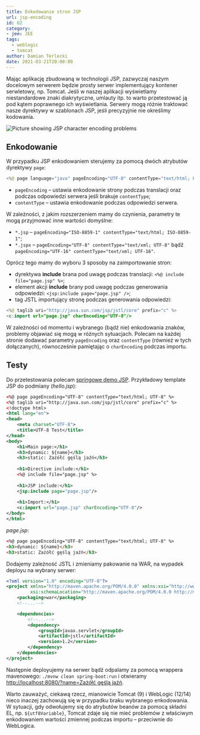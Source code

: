 ```yaml
---
title: Enkodowanie stron JSP
url: jsp-encoding
id: 62
category:
- jee: JEE
tags:
  - weblogic
  - tomcat
author: Damian Terlecki
date: 2021-03-21T20:00:00
---
```


Mając aplikację zbudowaną w technologii JSP, zazwyczaj naszym docelowym serwerem będzie prosty serwer implementujący kontener serwletowy, np.
Tomcat. Jeśli w naszej aplikacji wyświetlamy niestandardowe
znaki diakrytyczne, umlauty itp. to warto przetestować ją pod kątem poprawnego ich wyświetlania.
Serwery mogą różnie traktować nasze dyrektywy w szablonach JSP, jeśli precyzyjnie nie określimy kodowania.

<img src="/img/hq/jsp-encoding.png" alt="Picture showing JSP character encoding problems" title="JSP encoding problems">

## Enkodowanie

W przypadku JSP enkodowaniem sterujemy za pomocą dwóch atrybutów dyrektywy `page`: 
```java
<%@ page language="java" pageEncoding="UTF-8" contentType="text/html; UTF-8"%>
```
- `pageEncoding` – ustawia enkodowanie strony podczas translacji oraz podczas odpowiedzi serwera jeśli brakuje `contentType`;
- `contentType` – ustawia enkodowanie podczas odpowiedzi serwera.

W zależności, z jakim rozszerzeniem mamy do czynienia, parametry te mogą przyjmować inne wartości domyślne:
- `*.jsp` – `pageEncoding="ISO-8859-1" contentType="text/html; ISO-8859-1"`;
- `*.jspx` – `pageEncoding="UTF-8" contentType="text/xml; UTF-8"` bądź `pageEncoding="UTF-16" contentType="text/xml; UTF-16"`.

Oprócz tego mamy do wyboru 3 sposoby na zaimportowanie stron:
- dyrektywa **include** brana pod uwagę podczas translacji: `<%@ include file="page.jsp" %>`;
- element akcji **include** brany pod uwagę podczas generowania odpowiedzi: `<jsp:include page="page.jsp" />`; 
- tag JSTL importujący stronę podczas generowania odpowiedzi: 
```java
<%@ taglib uri="http://java.sun.com/jsp/jstl/core" prefix="c" %>
<c:import url="page.jsp" charEncoding="UTF-8"/>
```

W zależności od momentu i wybranego (bądź nie) enkodowania znaków, problemy objawiać się mogą w różnych sytuacjach.
Polecam na każdej stronie dodawać parametry `pageEncoding` oraz `contentType` (również w tych dołączanych), równocześnie pamiętając
o `charEncoding` podczas importu.

## Testy

Do przetestowania polecam [springowe demo JSP](https://github.com/YogenRaii/spring-examples/tree/master/spring-boot-jsp).
Przykładowy template JSP do podmiany (*hello.jsp*):
```xml
<%@ page pageEncoding="UTF-8" contentType="text/html; UTF-8" %>
<%@ taglib uri="http://java.sun.com/jsp/jstl/core" prefix="c" %>
<!doctype html>
<html lang="en">
<head>
    <meta charset="UTF-8">
    <title>UTF-8 Test</title>
</head>
<body>
    <h1>Main page:</h1>
    <h3>dynamic: ${name}</h3>
    <h3>static: Zażółć gęślą jaźń</h3>
    
    <h1>Directive include:</h1>
    <%@ include file="page.jsp" %>
    
    <h1>JSP include:</h1>
    <jsp:include page="page.jsp"/>
    
    <h1>Import:</h1>
    <c:import url="page.jsp" charEncoding="UTF-8"/>
</body>
</html>
```
*page.jsp*:
```html
<%@ page pageEncoding="UTF-8" contentType="text/html; UTF-8" %>
<h3>dynamic: ${name}</h3>
<h3>static: Zażółć gęślą jaźń</h3>
```

Dodajemy zależność JSTL i zmieniamy pakowanie na WAR, na wypadek deployu na wybrany serwer:

```xml
<?xml version="1.0" encoding="UTF-8"?>
<project xmlns="http://maven.apache.org/POM/4.0.0" xmlns:xsi="http://www.w3.org/2001/XMLSchema-instance"
         xsi:schemaLocation="http://maven.apache.org/POM/4.0.0 http://maven.apache.org/xsd/maven-4.0.0.xsd">
    <packaging>war</packaging>
    <!--...-->

    <dependencies>
        <!--...-->
		<dependency>
			<groupId>javax.servlet</groupId>
			<artifactId>jstl</artifactId>
			<version>1.2</version>
		</dependency>
    </dependencies>
</project>
```

Następnie deployujemy na serwer bądź odpalamy za pomocą wrappera mavenowego: `./mvnw clean spring-boot:run` i otwieramy [http://localhost:8080/?name=Zażółć gęślą jaźń](http://localhost:8080/?name=Za%C5%BC%C3%B3%C5%82%C4%87%20g%C4%99%C5%9Bl%C4%85%20ja%C5%BA%C5%84).

Warto zauważyć, ciekawą rzecz, mianowicie Tomcat (9) i WebLogic (12/14) nieco inaczej zachowują się w przypadku braku wybranego enkodowania.
W sytuacji, gdy odwołujemy się do atrybutów beanów za pomocą składni EL, np. `${utf8Variable}`, Tomcat zdaje się nie mieć problemów
z właściwym enkodowaniem wartości zmiennej podczas importu – przeciwnie do WebLogica.